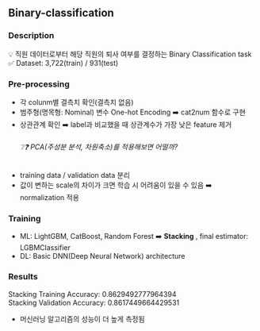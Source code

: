 ## Binary-classification  

### Description  
💡 직원 데이터로부터 해당 직원의 퇴사 여부를 결정하는 Binary Classification task  
✅ Dataset: 3,722(train) / 931(test)  

### Pre-processing
- 각 colunm별 결측치 확인(결측치 없음)
- 범주형(명목형: Nominal) 변수 One-hot Encoding ➡️ cat2num 함수로 구현
- 상관관계 확인 ➡️ label과 비교했을 때 상관계수가 가장 낮은 feature 제거 
   ###### ❔❓ PCA(주성분 분석, 차원축소)를 적용해보면 어떨까?
- training data / validation data 분리
- 값이 변하는 scale의 차이가 크면 학습 시 어려움이 있을 수 있음 ➡️ normalization 적용

### Training
- ML: LightGBM, CatBoost, Random Forest ➡️ **Stacking** , final estimator: LGBMClassifier
- DL: Basic DNN(Deep Neural Network) architecture


### Results
Stacking Training Accuracy: 0.8629492777964394  
Stacking Validation Accuracy: 0.8617449664429531

- 머신러닝 알고리즘의 성능이 더 높게 측정됨
